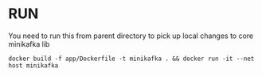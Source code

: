 # RUN

You need to run this from parent directory to pick up local changes to core minikafka lib
```
docker build -f app/Dockerfile -t minikafka . && docker run -it --net host minikafka
```